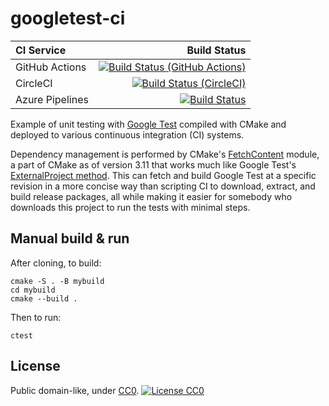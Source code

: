 # googletest-ci

| **CI Service** | Build Status |
|:---------------|-------------:|
| GitHub Actions | [![Build Status (GitHub Actions)](https://github.com/GHF/googletest-ci/workflows/CMake%20Tests/badge.svg)](https://github.com/GHF/googletest-ci/actions?query=workflow%3A"CMake%20Tests") |
| CircleCI | [![Build Status (CircleCI)](https://circleci.com/gh/GHF/googletest-ci.svg?style=svg)](https://circleci.com/gh/GHF/googletest-ci) |
| Azure Pipelines | [![Build Status](https://dev.azure.com/xow/github-googletest-ci/_apis/build/status/GHF.googletest-ci)](https://dev.azure.com/xow/github-googletest-ci/_build/latest?definitionId=1) |

Example of unit testing with [Google Test](https://code.google.com/p/googletest)
compiled with CMake and deployed to various continuous integration (CI) systems.

Dependency management is performed by CMake's
[FetchContent](https://cmake.org/cmake/help/latest/module/FetchContent.html)
module, a part of CMake as of version 3.11 that works much like Google Test's
[ExternalProject method](https://github.com/google/googletest/blob/v1.8.x/googletest/README.md#incorporating-into-an-existing-cmake-project).
This can fetch and build Google Test at a specific revision in a more concise
way than scripting CI to download, extract, and build release packages, all
while making it easier for somebody who downloads this project to run the tests
with minimal steps.

## Manual build & run

After cloning, to build:

```
cmake -S . -B mybuild
cd mybuild
cmake --build .
```

Then to run:

```
ctest
```

## License

Public domain-like, under [CC0](https://creativecommons.org/publicdomain/zero/1.0/). [![License CC0](https://img.shields.io/badge/license-CC0-blue.svg)](https://creativecommons.org/publicdomain/zero/1.0/)
